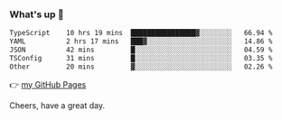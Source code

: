 ### What's up 👋

<!--START_SECTION:waka-->

```txt
TypeScript    10 hrs 19 mins  ████████████████▓░░░░░░░░   66.94 %
YAML          2 hrs 17 mins   ███▓░░░░░░░░░░░░░░░░░░░░░   14.86 %
JSON          42 mins         █░░░░░░░░░░░░░░░░░░░░░░░░   04.59 %
TSConfig      31 mins         █░░░░░░░░░░░░░░░░░░░░░░░░   03.35 %
Other         20 mins         ▓░░░░░░░░░░░░░░░░░░░░░░░░   02.26 %
```

<!--END_SECTION:waka-->

👉 [my GitHub Pages](https://ykzhukian.github.io)

Cheers, have a great day.

